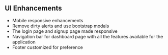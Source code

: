 ## UI Enhancements

- Mobile responsive enhancements
- Remove dirty alerts and use bootstrap modals
- The login page and signup page made responsive
- Navigation bar for dashboard page with all the features available for the application
- Footer customized for preference
  
